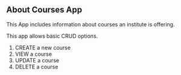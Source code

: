 ## About Courses App

This App includes information about courses an institute is offering.

This app allows basic CRUD options.

<ol>
    <li>CREATE a new course<br>
    <li>VIEW a course<br>
    <li>UPDATE a course<br>
    <li>DELETE a course<br>
</ol>


